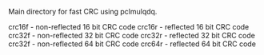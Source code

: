 Main directory for fast CRC using pclmulqdq. 

crc16f - non-reflected 16 bit CRC code
crc16r -     reflected 16 bit CRC code
crc32f - non-reflected 32 bit CRC code
crc32r -     reflected 32 bit CRC code
crc32f - non-reflected 64 bit CRC code
crc64r -     reflected 64 bit CRC code



